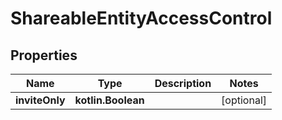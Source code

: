 
# ShareableEntityAccessControl

## Properties
| Name | Type | Description | Notes |
| ------------ | ------------- | ------------- | ------------- |
| **inviteOnly** | **kotlin.Boolean** |  |  [optional] |



